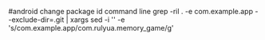 #android change package id command line
grep -ril . -e com.example.app --exclude-dir=.git | xargs sed -i '' -e 's/com.example.app/com.rulyua.memory_game/g'
